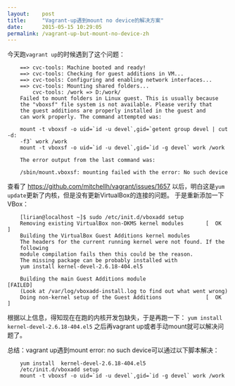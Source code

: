 ```yaml
---
layout:    post
title:     "Vagrant-up遇到mount no device的解决方案"
date:      2015-05-15 10:29:05
permalink: /vagrant-up-but-mount-no-device-zh
---
```


今天跑```vagrant up```的时候遇到了这个问题：

```
    ==> cvc-tools: Machine booted and ready!
    ==> cvc-tools: Checking for guest additions in VM...
    ==> cvc-tools: Configuring and enabling network interfaces...
    ==> cvc-tools: Mounting shared folders...
        cvc-tools: /work => D:/work/
    Failed to mount folders in Linux guest. This is usually because
    the "vboxsf" file system is not available. Please verify that
    the guest additions are properly installed in the guest and
    can work properly. The command attempted was:

    mount -t vboxsf -o uid=`id -u devel`,gid=`getent group devel | cut -d:
    -f3` work /work
    mount -t vboxsf -o uid=`id -u devel`,gid=`id -g devel` work /work

    The error output from the last command was:

    /sbin/mount.vboxsf: mounting failed with the error: No such device
```

查看了 https://github.com/mitchellh/vagrant/issues/1657
以后，明白这是```yum update```更新了内核，但是没有更新VirtualBox的连接的问题。
于是重新添加一下VBox：

```
    [lirian@localhost ~]$ sudo /etc/init.d/vboxadd setup
    Removing existing VirtualBox non-DKMS kernel modules       [  OK  ]
    Building the VirtualBox Guest Additions kernel modules
    The headers for the current running kernel were not found. If the
    following
    module compilation fails then this could be the reason.
    The missing package can be probably installed with
    yum install kernel-devel-2.6.18-404.el5

    Building the main Guest Additions module                   [FAILED]
    (Look at /var/log/vboxadd-install.log to find out what went wrong)
    Doing non-kernel setup of the Guest Additions              [  OK  ]
```

根据以上信息，得知现在在跑的内核开发包缺失，于是再跑一下：
```yum install kernel-devel-2.6.18-404.el5```
之后再vagrant up或者手动mount就可以解决问题了。

总结：vagrant up遇到mount error: no such device可以通过以下脚本解决：

```
    yum install  kernel-devel-2.6.18-404.el5
    /etc/init.d/vboxadd setup
    mount -t vboxsf -o uid=`id -u devel`,gid=`id -g devel` work /work
```

